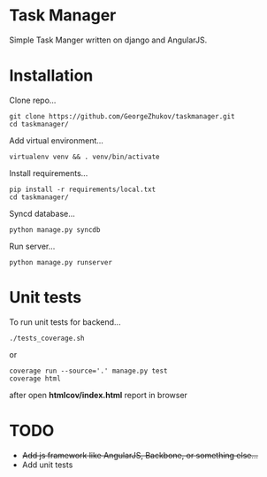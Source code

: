 # Task Manager
Simple Task Manger written on django and AngularJS.


# Installation


Clone repo...

    git clone https://github.com/GeorgeZhukov/taskmanager.git
    cd taskmanager/
    
Add virtual environment...
  
    virtualenv venv && . venv/bin/activate
    
Install requirements...
    
    pip install -r requirements/local.txt
    cd taskmanager/
    
Syncd database...

    python manage.py syncdb
    
Run server...

    python manage.py runserver

# Unit tests
To run unit tests for backend...

    ./tests_coverage.sh

or

    coverage run --source='.' manage.py test
    coverage html

after open **htmlcov/index.html** report in browser
    
# TODO
- ~~Add js framework like AngularJS, Backbone, or something else...~~
- Add unit tests
